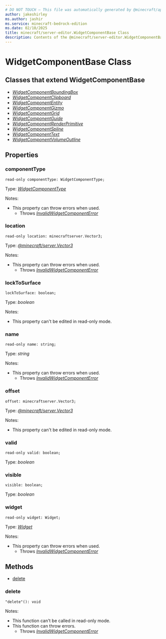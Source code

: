 ```yaml
---
# DO NOT TOUCH — This file was automatically generated by @minecraft/api-docs-generator, to report problems file an issue at https://github.com/Mojang/minecraft-scripting-libraries
author: jakeshirley
ms.author: jashir
ms.service: minecraft-bedrock-edition
ms.date: 02/10/2025
title: minecraft/server-editor.WidgetComponentBase Class
description: Contents of the @minecraft/server-editor.WidgetComponentBase class.
---
```

# WidgetComponentBase Class

## Classes that extend WidgetComponentBase
- [*WidgetComponentBoundingBox*](WidgetComponentBoundingBox.md)
- [*WidgetComponentClipboard*](WidgetComponentClipboard.md)
- [*WidgetComponentEntity*](WidgetComponentEntity.md)
- [*WidgetComponentGizmo*](WidgetComponentGizmo.md)
- [*WidgetComponentGrid*](WidgetComponentGrid.md)
- [*WidgetComponentGuide*](WidgetComponentGuide.md)
- [*WidgetComponentRenderPrimitive*](WidgetComponentRenderPrimitive.md)
- [*WidgetComponentSpline*](WidgetComponentSpline.md)
- [*WidgetComponentText*](WidgetComponentText.md)
- [*WidgetComponentVolumeOutline*](WidgetComponentVolumeOutline.md)

## Properties

### **componentType**
`read-only componentType: WidgetComponentType;`

Type: [*WidgetComponentType*](WidgetComponentType.md)

Notes:
  - This property can throw errors when used.
    - Throws [*InvalidWidgetComponentError*](InvalidWidgetComponentError.md)

### **location**
`read-only location: minecraftserver.Vector3;`

Type: [*@minecraft/server.Vector3*](../../../scriptapi/minecraft/server/Vector3.md)

Notes:
  - This property can throw errors when used.
    - Throws [*InvalidWidgetComponentError*](InvalidWidgetComponentError.md)

### **lockToSurface**
`lockToSurface: boolean;`

Type: *boolean*

Notes:
  - This property can't be edited in read-only mode.

### **name**
`read-only name: string;`

Type: *string*

Notes:
  - This property can throw errors when used.
    - Throws [*InvalidWidgetComponentError*](InvalidWidgetComponentError.md)

### **offset**
`offset: minecraftserver.Vector3;`

Type: [*@minecraft/server.Vector3*](../../../scriptapi/minecraft/server/Vector3.md)

Notes:
  - This property can't be edited in read-only mode.

### **valid**
`read-only valid: boolean;`

Type: *boolean*

### **visible**
`visible: boolean;`

Type: *boolean*

### **widget**
`read-only widget: Widget;`

Type: [*Widget*](Widget.md)

Notes:
  - This property can throw errors when used.
    - Throws [*InvalidWidgetComponentError*](InvalidWidgetComponentError.md)

## Methods
- [delete](#delete)

### **delete**
`
"delete"(): void
`
  
Notes:
- This function can't be called in read-only mode.
- This function can throw errors.
  - Throws [*InvalidWidgetComponentError*](InvalidWidgetComponentError.md)
